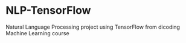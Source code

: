 # NLP-TensorFlow
Natural Language Processing project using TensorFlow from dicoding Machine Learning course
